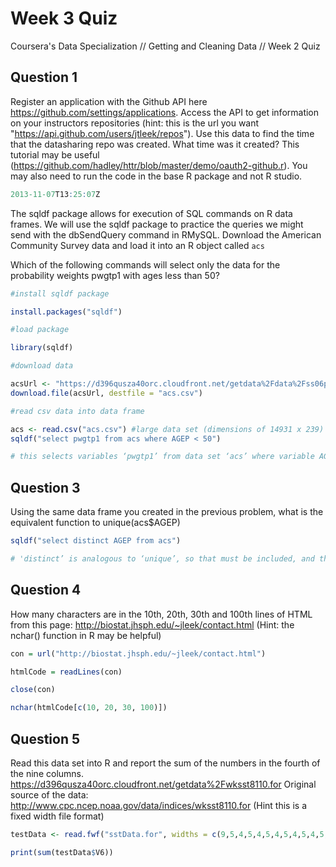 # Week 3 Quiz

Coursera's Data Specialization // Getting and Cleaning Data // Week 2 Quiz

## Question 1

Register an application with the Github API here https://github.com/settings/applications. Access the API to get information on your instructors repositories (hint: this is the url you want "https://api.github.com/users/jtleek/repos"). Use this data to find the time that the datasharing repo was created. What time was it created?
This tutorial may be useful (https://github.com/hadley/httr/blob/master/demo/oauth2-github.r). You may also need to run the code in the base R package and not R studio.

```r
2013-11-07T13:25:07Z
```

The sqldf package allows for execution of SQL commands on R data frames. We will use the sqldf package to practice the queries we might send with the dbSendQuery command in RMySQL.
Download the American Community Survey data and load it into an R object called `acs`

Which of the following commands will select only the data for the probability weights pwgtp1 with ages less than 50?

```r
#install sqldf package

install.packages("sqldf")

#load package

library(sqldf)

#download data

acsUrl <- "https://d396qusza40orc.cloudfront.net/getdata%2Fdata%2Fss06pid.csv"
download.file(acsUrl, destfile = "acs.csv")

#read csv data into data frame

acs <- read.csv("acs.csv") #large data set (dimensions of 14931 x 239)
sqldf("select pwgtp1 from acs where AGEP < 50") 

# this selects variables ‘pwgtp1’ from data set ‘acs’ where variable AGEP < 50
```

## Question 3

Using the same data frame you created in the previous problem, what is the equivalent function to unique(acs$AGEP)

```r
sqldf("select distinct AGEP from acs")

# 'distinct’ is analogous to ‘unique’, so that must be included, and this specifies what (AGEP) from where (acs)
```

## Question 4

How many characters are in the 10th, 20th, 30th and 100th lines of HTML from this page:
http://biostat.jhsph.edu/~jleek/contact.html
(Hint: the nchar() function in R may be helpful)

```r
con = url("http://biostat.jhsph.edu/~jleek/contact.html") 

htmlCode = readLines(con)                    

close(con)

nchar(htmlCode[c(10, 20, 30, 100)])
```

## Question 5

Read this data set into R and report the sum of the numbers in the fourth of the nine columns.
https://d396qusza40orc.cloudfront.net/getdata%2Fwksst8110.for
Original source of the data: http://www.cpc.ncep.noaa.gov/data/indices/wksst8110.for
(Hint this is a fixed width file format)

```r
testData <- read.fwf("sstData.for", widths = c(9,5,4,5,4,5,4,5,4,5,4,5,4,5,4,5,4), skip = 4)

print(sum(testData$V6))
```


